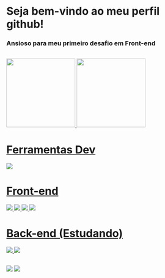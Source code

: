 # Seja bem-vindo ao meu perfil github!
### Ansioso para meu primeiro desafio em Front-end
##
<div>
  <a href="https://github.com/issdomingoss">
  <img height="180em" src="https://github-readme-stats.vercel.app/api?username=issdomingoss&show_icons=true&theme=dark&include_all_commits=true&count_private=true"/>
  <img height="180em" src="https://github-readme-stats.vercel.app/api/top-langs/?username=issdomingoss&layout=compact&langs_count=7&theme=dark"/>
</div>
  
  ##
  
<div>
  <h1>Ferramentas Dev</h1>
  <img src="https://img.icons8.com/color/48/000000/git.png"/>
</div>
  
  ##

<div>
  <h1>Front-end</h1>
  <img src="https://img.icons8.com/color/48/000000/javascript.png"/>
  <img src="https://img.icons8.com/color/50/000000/html-5.png"/>
  <img src="https://img.icons8.com/color/50/000000/css3.png"/>
  <img src="https://img.icons8.com/office/48/000000/react.png"/>
 
</div>
  
  ##

<div>
  <h1>Back-end (Estudando)</h1>
  <img src="https://img.icons8.com/fluency/48/000000/python.png"/>
  <img src="https://img.icons8.com/color/48/000000/mongodb.png"/>
</div>
  
##
<div> 
  <a href = "mailto:iss.domingoss@gmail.com"><img src="https://img.shields.io/badge/-Gmail-%23333?style=for-the-badge&logo=gmail&logoColor=white" target="_blank"></a>
  <a href="https://www.linkedin.com/in/issdomingos/" target="_blank"><img src="https://img.shields.io/badge/-LinkedIn-%230077B5?style=for-the-badge&logo=linkedin&logoColor=white" target="_blank"></a>
 
</div>


